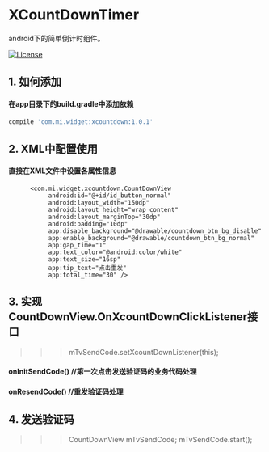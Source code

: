 # XCountDownTimer
android下的简单倒计时组件。

[![License](https://img.shields.io/badge/license-Apache%202-green.svg)](https://www.apache.org/licenses/LICENSE-2.0)


## 1. 如何添加

#### 在app目录下的build.gradle中添加依赖

```gradle
compile 'com.mi.widget:xcountdown:1.0.1'
```

## 2. XML中配置使用

#### 直接在XML文件中设置各属性信息

```
      <com.mi.widget.xcountdown.CountDownView
           android:id="@+id/id_button_normal"
           android:layout_width="150dp"
           android:layout_height="wrap_content"
           android:layout_marginTop="30dp"
           android:padding="10dp"
           app:disable_background="@drawable/countdown_btn_bg_disable"
           app:enable_background="@drawable/countdown_btn_bg_normal"
           app:gap_time="1"
           app:text_color="@android:color/white"
           app:text_size="16sp"
           app:tip_text="点击重发"
           app:total_time="30" />
```

## 3. 实现CountDownView.OnXcountDownClickListener接口
>>> mTvSendCode.setXcountDownListener(this);

#### onInitSendCode() //第一次点击发送验证码的业务代码处理
#### onResendCode() //重发验证码处理

## 4. 发送验证码

>>> CountDownView mTvSendCode;
>>> mTvSendCode.start();
